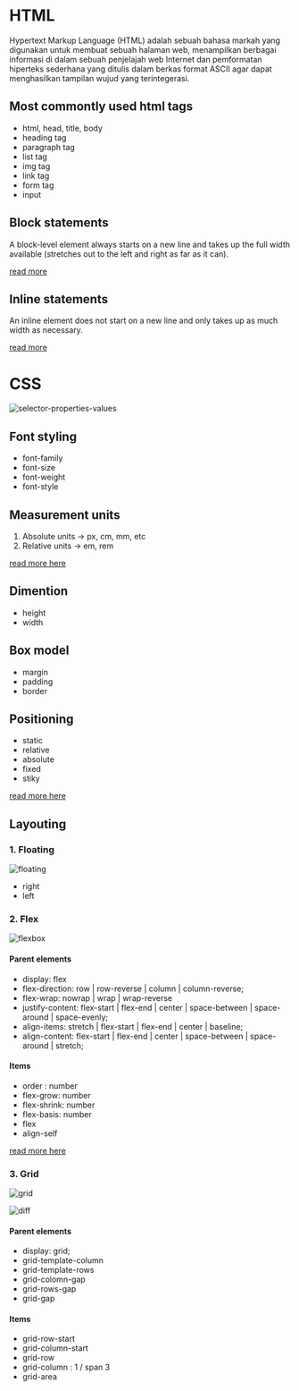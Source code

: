 # HTML

Hypertext Markup Language (HTML) adalah sebuah
bahasa markah yang digunakan untuk membuat sebuah
halaman web, menampilkan berbagai informasi di dalam
sebuah penjelajah web Internet dan pemformatan
hiperteks sederhana yang ditulis dalam berkas format
ASCII agar dapat menghasilkan tampilan wujud yang
terintegerasi.

## Most commontly used html tags

- html, head, title, body
- heading tag
- paragraph tag
- list tag
- img tag
- link tag
- form tag
- input

## Block statements

A block-level element always starts on a new line and takes up the full width available (stretches out to the left and right as far as it can).

[read more](https://www.w3schools.com/html/html_blocks.asp)

## Inline statements

An inline element does not start on a new line and only takes up as much width as necessary.

[read more](https://www.w3schools.com/html/html_blocks.asp)

# CSS

![selector-properties-values](https://www.w3schools.com/css/selector.gif)

## Font styling

- font-family
- font-size
- font-weight
- font-style

## Measurement units

1. Absolute units -> px, cm, mm, etc
2. Relative units -> em, rem

[read more here](https://www.tutorialrepublic.com/css-tutorial/css-units.php)

## Dimention

- height
- width

## Box model

- margin
- padding
- border

## Positioning

- static
- relative
- absolute
- fixed
- stiky

[read more here](https://www.w3schools.com/css/css_positioning.asp)

## Layouting

### 1. Floating

![floating](https://css-tricks.com/wp-content/csstricks-uploads/web-text-wrap.png)

- right
- left

### 2. Flex

![flexbox](https://assets.wordpress.envato-static.com/uploads/2015/06/02-flex-justify-content-design-style.jpg)

#### Parent elements

- display: flex
- flex-direction: row | row-reverse | column | column-reverse;
- flex-wrap: nowrap | wrap | wrap-reverse
- justify-content: flex-start | flex-end | center | space-between | space-around | space-evenly;
- align-items: stretch | flex-start | flex-end | center | baseline;
- align-content: flex-start | flex-end | center | space-between | space-around | stretch;

#### Items

- order : number
- flex-grow: number
- flex-shrink: number
- flex-basis: number
- flex
- align-self

[read more here](https://css-tricks.com/snippets/css/a-guide-to-flexbox/)

### 3. Grid

![grid](https://dab1nmslvvntp.cloudfront.net/wp-content/uploads/2013/05/960-12-col-grid.jpg)

![diff](https://static.cdn-cdpl.com/700x350/2dd7d3ba70bcbe34f8b0d7242c773a78/grid_flex.png)

#### Parent elements

- display: grid;
- grid-template-column
- grid-template-rows
- grid-colomn-gap
- grid-rows-gap
- grid-gap

#### Items

- grid-row-start
- grid-column-start
- grid-row
- grid-column : 1 / span 3
- grid-area
